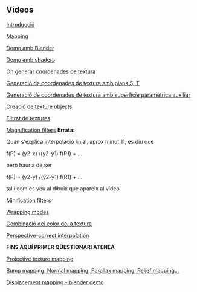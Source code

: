 ## Videos

[Introducció](https://sites.google.com/upc.edu/grafics-fib/teoria?authuser=1#h.s0sz4jwz0066)

[Mapping](https://sites.google.com/upc.edu/grafics-fib/teoria?authuser=1#h.dhhiwwbw2pvg)

[Demo amb Blender](https://sites.google.com/upc.edu/grafics-fib/teoria?authuser=1#h.5ey0n6ekxy6h)

[Demo amb shaders](https://sites.google.com/upc.edu/grafics-fib/teoria?authuser=1#h.uf7x6dcb0dzq)

[On generar coordenades de textura](https://sites.google.com/upc.edu/grafics-fib/teoria?authuser=1#h.8wymb1bbpr9p)

[Generació de coordenades de textura amb plans S, T](https://sites.google.com/upc.edu/grafics-fib/teoria?authuser=1#h.gmjp5s80hlbq)

[Generació de coordenades de textura amb superfície paramètrica auxiliar](https://sites.google.com/upc.edu/grafics-fib/teoria?authuser=1#h.sye7csfiibnn)

[Creació de texture objects](https://sites.google.com/upc.edu/grafics-fib/teoria?authuser=1#h.toph6gfyxz03)

[Filtrat de textures](https://sites.google.com/upc.edu/grafics-fib/teoria?authuser=1#h.17ccv6agzxbd)

[Magnification filters](https://sites.google.com/upc.edu/grafics-fib/teoria?authuser=1#h.m4ds4sf24bp4) **Errata:**

Quan s'explica interpolació linial, aprox minut 11, es diu que

 f(P) = (y2-x) /(y2-y1) f(R1) + ... 

però hauria de ser 

f(P) = (y2-y) /(y2-y1) f(R1) + ... 

tal i com es veu al dibuix que apareix al vídeo <br />

[Minification filters](https://sites.google.com/upc.edu/grafics-fib/teoria?authuser=1#h.rkazd0zbm3nl)

[Wrapping modes](https://sites.google.com/upc.edu/grafics-fib/teoria?authuser=1#h.dtcvlxb2uxsd)

[Combinació del color de la textura](https://sites.google.com/upc.edu/grafics-fib/teoria?authuser=1#h.2jyetdl5rfzb)

[Perspective-correct interpolation](https://sites.google.com/upc.edu/grafics-fib/teoria?authuser=1#h.j8zg0gqscokn)

**FINS AQUÍ PRIMER QÜESTIONARI ATENEA**

[Projective texture mapping](https://sites.google.com/upc.edu/grafics-fib/teoria?authuser=1#h.wcuml0cs5llb)

[Bump mapping, Normal mapping, Parallax mapping, Relief mapping...](https://sites.google.com/upc.edu/grafics-fib/teoria?authuser=1#h.ekj9jw2wl6qg)

[Displacement mapping - blender demo](https://sites.google.com/upc.edu/grafics-fib/teoria?authuser=1#h.nf6h26tlbno6)
